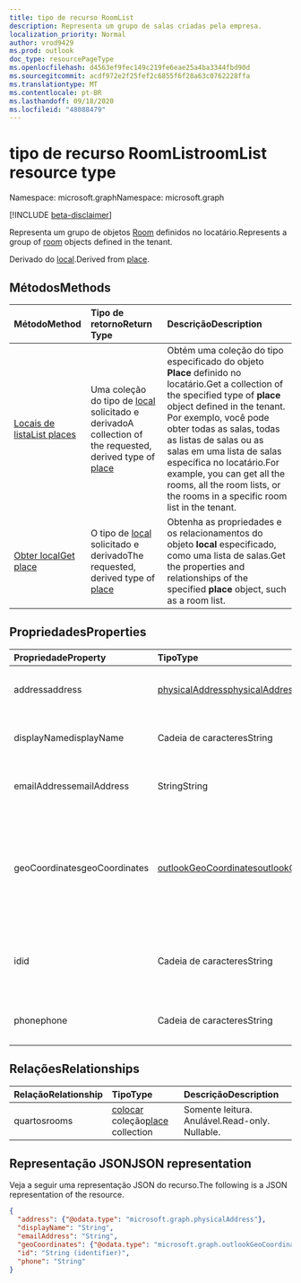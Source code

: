 ```yaml
---
title: tipo de recurso RoomList
description: Representa um grupo de salas criadas pela empresa.
localization_priority: Normal
author: vrod9429
ms.prod: outlook
doc_type: resourcePageType
ms.openlocfilehash: d4563ef9fec149c219fe6eae25a4ba3344fbd90d
ms.sourcegitcommit: acdf972e2f25fef2c6855f6f28a63c0762228ffa
ms.translationtype: MT
ms.contentlocale: pt-BR
ms.lasthandoff: 09/18/2020
ms.locfileid: "48088479"
---
```

# <a name="roomlist-resource-type"></a><span data-ttu-id="33349-103">tipo de recurso RoomList</span><span class="sxs-lookup"><span data-stu-id="33349-103">roomList resource type</span></span>

<span data-ttu-id="33349-104">Namespace: microsoft.graph</span><span class="sxs-lookup"><span data-stu-id="33349-104">Namespace: microsoft.graph</span></span>

[!INCLUDE [beta-disclaimer](../../includes/beta-disclaimer.md)]

<span data-ttu-id="33349-105">Representa um grupo de objetos [Room](room.md) definidos no locatário.</span><span class="sxs-lookup"><span data-stu-id="33349-105">Represents a group of [room](room.md) objects defined in the tenant.</span></span>

<span data-ttu-id="33349-106">Derivado do [local](place.md).</span><span class="sxs-lookup"><span data-stu-id="33349-106">Derived from [place](place.md).</span></span>

## <a name="methods"></a><span data-ttu-id="33349-107">Métodos</span><span class="sxs-lookup"><span data-stu-id="33349-107">Methods</span></span>

| <span data-ttu-id="33349-108">Método</span><span class="sxs-lookup"><span data-stu-id="33349-108">Method</span></span>                              | <span data-ttu-id="33349-109">Tipo de retorno</span><span class="sxs-lookup"><span data-stu-id="33349-109">Return Type</span></span>                  | <span data-ttu-id="33349-110">Descrição</span><span class="sxs-lookup"><span data-stu-id="33349-110">Description</span></span> |
|:------------------------------------|:-----------------------------|:--------|
| [<span data-ttu-id="33349-111">Locais de lista</span><span class="sxs-lookup"><span data-stu-id="33349-111">List places</span></span>](../api/place-list.md) | <span data-ttu-id="33349-112">Uma coleção do tipo de [local](place.md) solicitado e derivado</span><span class="sxs-lookup"><span data-stu-id="33349-112">A collection of the requested, derived type of [place](place.md)</span></span> | <span data-ttu-id="33349-113">Obtém uma coleção do tipo especificado do objeto **Place** definido no locatário.</span><span class="sxs-lookup"><span data-stu-id="33349-113">Get a collection of the specified type of **place** object defined in the tenant.</span></span> <span data-ttu-id="33349-114">Por exemplo, você pode obter todas as salas, todas as listas de salas ou as salas em uma lista de salas específica no locatário.</span><span class="sxs-lookup"><span data-stu-id="33349-114">For example, you can get all the rooms, all the room lists, or the rooms in a specific room list in the tenant.</span></span>|
| [<span data-ttu-id="33349-115">Obter local</span><span class="sxs-lookup"><span data-stu-id="33349-115">Get place</span></span>](../api/place-get.md)    | <span data-ttu-id="33349-116">O tipo de [local](place.md) solicitado e derivado</span><span class="sxs-lookup"><span data-stu-id="33349-116">The requested, derived type of [place](place.md)</span></span>            | <span data-ttu-id="33349-117">Obtenha as propriedades e os relacionamentos do objeto **local** especificado, como uma lista de salas.</span><span class="sxs-lookup"><span data-stu-id="33349-117">Get the properties and relationships of the specified **place** object, such as a room list.</span></span> |

## <a name="properties"></a><span data-ttu-id="33349-118">Propriedades</span><span class="sxs-lookup"><span data-stu-id="33349-118">Properties</span></span>

| <span data-ttu-id="33349-119">Propriedade</span><span class="sxs-lookup"><span data-stu-id="33349-119">Property</span></span>       | <span data-ttu-id="33349-120">Tipo</span><span class="sxs-lookup"><span data-stu-id="33349-120">Type</span></span>                                              | <span data-ttu-id="33349-121">Descrição</span><span class="sxs-lookup"><span data-stu-id="33349-121">Description</span></span> |
|:---------------|:--------------------------------------------------|:--------|
| <span data-ttu-id="33349-122">address</span><span class="sxs-lookup"><span data-stu-id="33349-122">address</span></span>        | [<span data-ttu-id="33349-123">physicalAddress</span><span class="sxs-lookup"><span data-stu-id="33349-123">physicalAddress</span></span>](physicaladdress.md)             | <span data-ttu-id="33349-124">O endereço da lista de salas.</span><span class="sxs-lookup"><span data-stu-id="33349-124">The street address of the room list.</span></span> |
| <span data-ttu-id="33349-125">displayName</span><span class="sxs-lookup"><span data-stu-id="33349-125">displayName</span></span>    | <span data-ttu-id="33349-126">Cadeia de caracteres</span><span class="sxs-lookup"><span data-stu-id="33349-126">String</span></span>                                            | <span data-ttu-id="33349-127">O nome associado à lista de salas.</span><span class="sxs-lookup"><span data-stu-id="33349-127">The name associated with the room list.</span></span> |
| <span data-ttu-id="33349-128">emailAddress</span><span class="sxs-lookup"><span data-stu-id="33349-128">emailAddress</span></span>   | <span data-ttu-id="33349-129">String</span><span class="sxs-lookup"><span data-stu-id="33349-129">String</span></span>                                            | <span data-ttu-id="33349-130">O endereço de email da lista de salas.</span><span class="sxs-lookup"><span data-stu-id="33349-130">The email address of the room list.</span></span> |
| <span data-ttu-id="33349-131">geoCoordinates</span><span class="sxs-lookup"><span data-stu-id="33349-131">geoCoordinates</span></span> | [<span data-ttu-id="33349-132">outlookGeoCoordinates</span><span class="sxs-lookup"><span data-stu-id="33349-132">outlookGeoCoordinates</span></span>](outlookgeocoordinates.md) | <span data-ttu-id="33349-133">Especifica o local da sala de opções no latitude, longitude e (opcionalmente) as coordenadas de altitude.</span><span class="sxs-lookup"><span data-stu-id="33349-133">Specifies the roomlist location in latitude, longitude and (optionally) altitude coordinates.</span></span> |
| <span data-ttu-id="33349-134">id</span><span class="sxs-lookup"><span data-stu-id="33349-134">id</span></span>             | <span data-ttu-id="33349-135">Cadeia de caracteres</span><span class="sxs-lookup"><span data-stu-id="33349-135">String</span></span>                                            | <span data-ttu-id="33349-136">Identificador exclusivo da lista de salas.</span><span class="sxs-lookup"><span data-stu-id="33349-136">Unique identifier for the room list.</span></span> <span data-ttu-id="33349-137">Somente leitura.</span><span class="sxs-lookup"><span data-stu-id="33349-137">Read-only.</span></span> |
| <span data-ttu-id="33349-138">phone</span><span class="sxs-lookup"><span data-stu-id="33349-138">phone</span></span>          | <span data-ttu-id="33349-139">Cadeia de caracteres</span><span class="sxs-lookup"><span data-stu-id="33349-139">String</span></span>                                            | <span data-ttu-id="33349-140">O número de telefone da lista de salas.</span><span class="sxs-lookup"><span data-stu-id="33349-140">The phone number of the room list.</span></span> |

## <a name="relationships"></a><span data-ttu-id="33349-141">Relações</span><span class="sxs-lookup"><span data-stu-id="33349-141">Relationships</span></span>

| <span data-ttu-id="33349-142">Relação</span><span class="sxs-lookup"><span data-stu-id="33349-142">Relationship</span></span> | <span data-ttu-id="33349-143">Tipo</span><span class="sxs-lookup"><span data-stu-id="33349-143">Type</span></span>                         | <span data-ttu-id="33349-144">Descrição</span><span class="sxs-lookup"><span data-stu-id="33349-144">Description</span></span>          |
|:-------------|:-----------------------------|:---------------------|
| <span data-ttu-id="33349-145">quartos</span><span class="sxs-lookup"><span data-stu-id="33349-145">rooms</span></span>        | <span data-ttu-id="33349-146">[colocar](place.md) coleção</span><span class="sxs-lookup"><span data-stu-id="33349-146">[place](place.md) collection</span></span> | <span data-ttu-id="33349-p103">Somente leitura. Anulável.</span><span class="sxs-lookup"><span data-stu-id="33349-p103">Read-only. Nullable.</span></span> |

## <a name="json-representation"></a><span data-ttu-id="33349-149">Representação JSON</span><span class="sxs-lookup"><span data-stu-id="33349-149">JSON representation</span></span>

<span data-ttu-id="33349-150">Veja a seguir uma representação JSON do recurso.</span><span class="sxs-lookup"><span data-stu-id="33349-150">The following is a JSON representation of the resource.</span></span>

<!-- {
  "blockType": "resource",
  "keyProperty": "id",
  "optionalProperties": [

  ],
  "@odata.type": "microsoft.graph.roomList"
}-->

```json
{
  "address": {"@odata.type": "microsoft.graph.physicalAddress"},
  "displayName": "String",
  "emailAddress": "String",
  "geoCoordinates": {"@odata.type": "microsoft.graph.outlookGeoCoordinates"},
  "id": "String (identifier)",
  "phone": "String"
}
```

<!-- uuid: 16cd6b66-4b1a-43a1-adaf-3a886856ed98
2019-02-04 14:57:30 UTC -->
<!-- {
  "type": "#page.annotation",
  "description": "roomList resource",
  "keywords": "",
  "section": "documentation",
  "tocPath": ""
}-->

